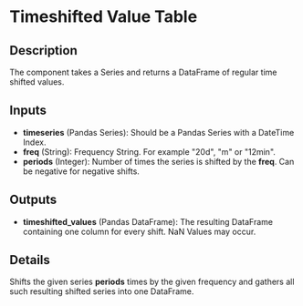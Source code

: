 # Timeshifted Value Table

## Description
The component takes a Series and returns a DataFrame of regular time shifted values.

## Inputs
* **timeseries** (Pandas Series): Should be a Pandas Series with a DateTime Index.
* **freq** (String): Frequency String. For example "20d", "m" or "12min".
* **periods** (Integer): Number of times the series is shifted by the **freq**. Can be negative for negative shifts.

## Outputs
* **timeshifted_values** (Pandas DataFrame): The resulting DataFrame containing one column for every shift. NaN Values may occur.

## Details
Shifts the given series **periods** times by the given frequency and gathers all such resulting shifted series into one DataFrame.
